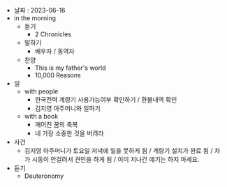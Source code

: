- 날짜 : 2023-06-16
- in the morning
	- 듣기
		- 2 Chronicles
	- 말하기
		-  배우자 / 동역자 
	- 찬양
		- This is my father's world
		- 10,000 Reasons
- 일
	- with people
		- 한국전력 계량기 사용가능여부 확인하기 / 환불내역 확인
		- 김지영 아주머니와 일하기
	- with a book
		- 깨어진 꿈의 축복
		- 네 가장 소중한 것을 버려라
- 사건
	- 김지영 아주머니가 토요일 저녁에 일을 못하게 됨 / 계량기 설치가 완료 됨 / 차가 시동이 안걸려서 견인을 하게 됨 / 이미 지나간 얘기는 하지 마세요. 
- 듣기
	- Deuteronomy 
